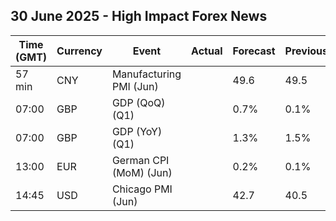 ## 30 June 2025 - High Impact Forex News

| Time (GMT) | Currency | Event | Actual | Forecast | Previous |
|------|----------|-------|--------|----------|----------|
| 57 min | CNY | Manufacturing PMI (Jun) |  | 49.6 | 49.5 |
| 07:00 | GBP | GDP (QoQ) (Q1) |  | 0.7% | 0.1% |
| 07:00 | GBP | GDP (YoY) (Q1) |  | 1.3% | 1.5% |
| 13:00 | EUR | German CPI (MoM) (Jun) |  | 0.2% | 0.1% |
| 14:45 | USD | Chicago PMI (Jun) |  | 42.7 | 40.5 |
